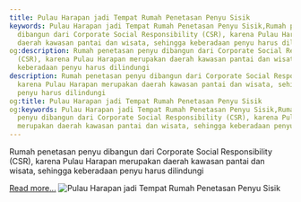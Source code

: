 ```yaml
---
title: Pulau Harapan jadi Tempat Rumah Penetasan Penyu Sisik
keywords: Pulau Harapan jadi Tempat Rumah Penetasan Penyu Sisik,Rumah penetasan penyu
  dibangun dari Corporate Social Responsibility (CSR), karena Pulau Harapan merupakan
  daerah kawasan pantai dan wisata, sehingga keberadaan penyu harus dilindungi
og:description: Rumah penetasan penyu dibangun dari Corporate Social Responsibility
  (CSR), karena Pulau Harapan merupakan daerah kawasan pantai dan wisata, sehingga
  keberadaan penyu harus dilindungi
description: Rumah penetasan penyu dibangun dari Corporate Social Responsibility (CSR),
  karena Pulau Harapan merupakan daerah kawasan pantai dan wisata, sehingga keberadaan
  penyu harus dilindungi
og:title: Pulau Harapan jadi Tempat Rumah Penetasan Penyu Sisik
og:keywords: Pulau Harapan jadi Tempat Rumah Penetasan Penyu Sisik,Rumah penetasan
  penyu dibangun dari Corporate Social Responsibility (CSR), karena Pulau Harapan
  merupakan daerah kawasan pantai dan wisata, sehingga keberadaan penyu harus dilindungi
---
```


Rumah penetasan penyu dibangun dari Corporate Social Responsibility (CSR), karena Pulau Harapan merupakan daerah kawasan pantai dan wisata, sehingga keberadaan penyu harus dilindungi

[Read more...](https://www.sportourism.id/post/5941/pulau-harapan-jadi-tempat-rumah-penetasan-penyu-sisik "Pulau Harapan jadi Tempat Rumah Penetasan Penyu Sisik")
![Pulau Harapan jadi Tempat Rumah Penetasan Penyu Sisik](https://services.sportourism.id/fileload/penyu-sisikjpg-RC1R.jpg "Pulau Harapan jadi Tempat Rumah Penetasan Penyu Sisik")